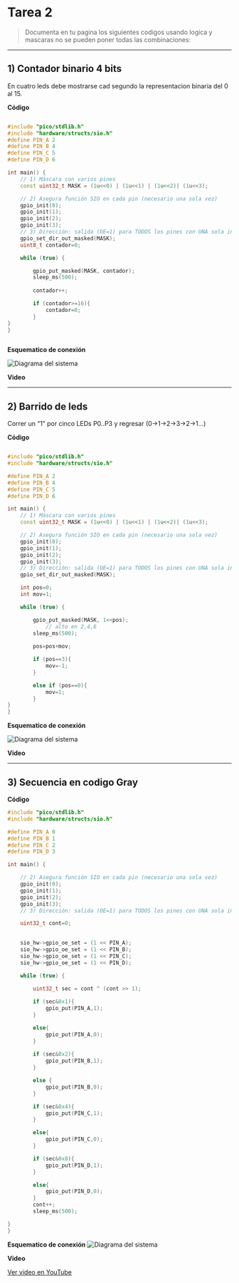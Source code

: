 # Tarea 2

> Documenta en tu pagina los siguientes codigos usando logica y mascaras no se pueden poner todas las combinaciones:

---

## 1) Contador binario 4 bits

En cuatro leds debe mostrarse cad segundo la representacion binaria del 0 al 15.

**Código**

```C++

#include "pico/stdlib.h"
#include "hardware/structs/sio.h"
#define PIN_A 2
#define PIN_B 4
#define PIN_C 5
#define PIN_D 6

int main() {
    // 1) Máscara con varios pines
    const uint32_t MASK = (1u<<0) | (1u<<1) | (1u<<2)| (1u<<3);

    // 2) Asegura función SIO en cada pin (necesario una sola vez)
    gpio_init(0);
    gpio_init(1);
    gpio_init(2);
    gpio_init(3);
    // 3) Dirección: salida (OE=1) para TODOS los pines con UNA sola instrucción
    gpio_set_dir_out_masked(MASK);
    uint8_t contador=0;

    while (true) {

        gpio_put_masked(MASK, contador);
        sleep_ms(500);
        
        contador++;

        if (contador>=16){
            contador=0;
        }
}
}



```
**Esquematico de conexión**

![Diagrama del sistema](../recursos/imgs/esquematico_tarea2.jpg)


**Video**


---

## 2) Barrido de leds

Correr un “1” por cinco LEDs P0..P3 y regresar (0→1→2→3→2→1…)

**Código**

```C++

#include "pico/stdlib.h"
#include "hardware/structs/sio.h"

#define PIN_A 2
#define PIN_B 4
#define PIN_C 5
#define PIN_D 6

int main() {
    // 1) Máscara con varios pines
    const uint32_t MASK = (1u<<0) | (1u<<1) | (1u<<2)| (1u<<3);

    // 2) Asegura función SIO en cada pin (necesario una sola vez)
    gpio_init(0);
    gpio_init(1);
    gpio_init(2);
    gpio_init(3);
    // 3) Dirección: salida (OE=1) para TODOS los pines con UNA sola instrucción
    gpio_set_dir_out_masked(MASK);

    int pos=0;
    int mov=1;

    while (true) {

        gpio_put_masked(MASK, 1<<pos);
            // alto en 2,4,6
        sleep_ms(500);
        
        pos=pos+mov;

        if (pos==3){
            mov=-1;
        }

        else if (pos==0){
            mov=1;
        }
}
}


```


**Esquematico de conexión**

![Diagrama del sistema](../recursos/imgs/esquematico_tarea2.jpg)


**Video**

---
## 3) Secuencia en codigo Gray

**Código**

```C++
#include "pico/stdlib.h"
#include "hardware/structs/sio.h"

#define PIN_A 0
#define PIN_B 1
#define PIN_C 2
#define PIN_D 3

int main() {

    // 2) Asegura función SIO en cada pin (necesario una sola vez)
    gpio_init(0);
    gpio_init(1);
    gpio_init(2);
    gpio_init(3);
    // 3) Dirección: salida (OE=1) para TODOS los pines con UNA sola instrucción

    uint32_t cont=0;

    
    sio_hw->gpio_oe_set = (1 << PIN_A);
    sio_hw->gpio_oe_set = (1 << PIN_B);
    sio_hw->gpio_oe_set = (1 << PIN_C);
    sio_hw->gpio_oe_set = (1 << PIN_D);

    while (true) {
    
        uint32_t sec = cont ^ (cont >> 1);

        if (sec&0x1){
            gpio_put(PIN_A,1);
        }

        else{
            gpio_put(PIN_A,0);
        }
        
        if (sec&0x2){
            gpio_put(PIN_B,1);
        }

        else {
            gpio_put(PIN_B,0);
        }

        if (sec&0x4){
            gpio_put(PIN_C,1);	
        }

        else{
            gpio_put(PIN_C,0);
        }

        if (sec&0x8){
            gpio_put(PIN_D,1);		
        }

        else{
            gpio_put(PIN_D,0);
        }
        cont++;
        sleep_ms(500);

}
}

```

**Esquematico de conexión**
![Diagrama del sistema](../recursos/imgs/esquematico_tarea2.jpg)


**Video**

[Ver video en YouTube](https://youtube.com/shorts/5_p5SqiWHKI?feature=share)